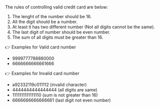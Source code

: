 The rules of controlling valid credit card are below:

1. The lenght of the number should be 16.
2. All the digit should be a number.
3. At least it has two different number (Not all digits cannot be the same).
4. The last digit of number should be even number.
5. The sum of all digits must be greater than 16.


👉  Examples for Valid card number

- 9999777788880000
- 6666666666661666

👉  Examples for Invalid card number

- a92332119c011112 (invalid character)
- 4444444444444444 (all digits are same)
- 1111111111111110 (sum is not greater than 16)
- 6666666666666661 (last digit not even number)
